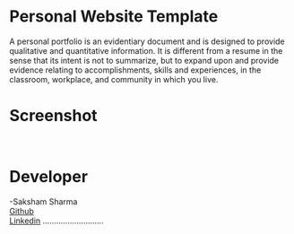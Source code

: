 # Personal Website Template
A personal portfolio is an evidentiary document and is designed to provide qualitative and quantitative information. It is different from a resume in the sense that its intent is not to summarize, but to expand upon and provide evidence relating to accomplishments, skills and experiences, in the classroom, workplace, and community in which you live.

# Screenshot
<img scr="A1.png">
<img scr="A2.png">
<img scr="A3.png">
<img scr="A4.png">




# Developer
-Saksham Sharma<br>
<a href="https://github.com/Sakshamoo17">Github</a>
<br>
<a href="https://www.linkedin.com/in/saksham-sharma-bb576b167/">Linkedin</a>
...........................
